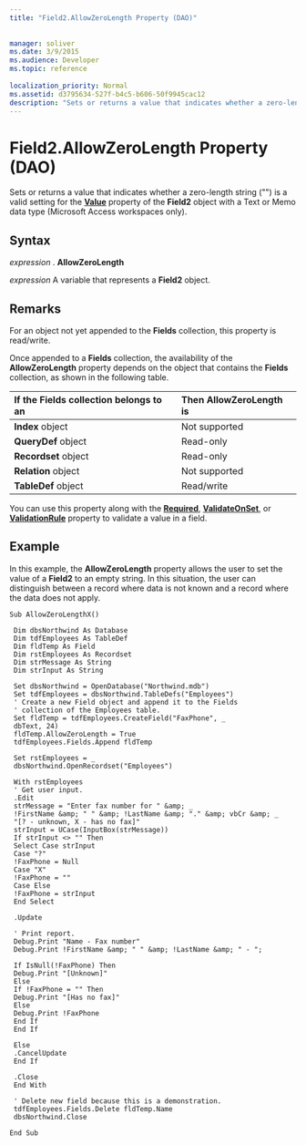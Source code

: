 ```yaml
---
title: "Field2.AllowZeroLength Property (DAO)"
 
 
manager: soliver
ms.date: 3/9/2015
ms.audience: Developer
ms.topic: reference
  
localization_priority: Normal
ms.assetid: d3795634-527f-b4c5-b606-50f9945cac12
description: "Sets or returns a value that indicates whether a zero-length string () is a valid setting for the Value property of the Field2 object with a Text or Memo data type (Microsoft Access workspaces only)."
---
```


# Field2.AllowZeroLength Property (DAO)

Sets or returns a value that indicates whether a zero-length string ("") is a valid setting for the **[Value](field-value-property-dao.md)** property of the **Field2** object with a Text or Memo data type (Microsoft Access workspaces only). 
  
## Syntax

 *expression*  . **AllowZeroLength**
  
 *expression*  A variable that represents a **Field2** object. 
  
## Remarks

For an object not yet appended to the **Fields** collection, this property is read/write. 
  
Once appended to a **Fields** collection, the availability of the **AllowZeroLength** property depends on the object that contains the **Fields** collection, as shown in the following table. 
  
|**If the Fields collection belongs to an**|**Then AllowZeroLength is**|
|:-----|:-----|
|**Index** object  <br/> |Not supported  <br/> |
|**QueryDef** object  <br/> |Read-only  <br/> |
|**Recordset** object  <br/> |Read-only  <br/> |
|**Relation** object  <br/> |Not supported  <br/> |
|**TableDef** object  <br/> |Read/write  <br/> |
   
You can use this property along with the **[Required](field-required-property-dao.md)**, **[ValidateOnSet](field-validateonset-property-dao.md)**, or **[ValidationRule](field-validationrule-property-dao.md)** property to validate a value in a field. 
  
## Example

In this example, the **AllowZeroLength** property allows the user to set the value of a **Field2** to an empty string. In this situation, the user can distinguish between a record where data is not known and a record where the data does not apply. 
  
```
Sub AllowZeroLengthX() 
 
 Dim dbsNorthwind As Database 
 Dim tdfEmployees As TableDef 
 Dim fldTemp As Field 
 Dim rstEmployees As Recordset 
 Dim strMessage As String 
 Dim strInput As String 
 
 Set dbsNorthwind = OpenDatabase("Northwind.mdb") 
 Set tdfEmployees = dbsNorthwind.TableDefs("Employees") 
 ' Create a new Field object and append it to the Fields 
 ' collection of the Employees table. 
 Set fldTemp = tdfEmployees.CreateField("FaxPhone", _ 
 dbText, 24) 
 fldTemp.AllowZeroLength = True 
 tdfEmployees.Fields.Append fldTemp 
 
 Set rstEmployees = _ 
 dbsNorthwind.OpenRecordset("Employees") 
 
 With rstEmployees 
 ' Get user input. 
 .Edit 
 strMessage = "Enter fax number for " &amp; _ 
 !FirstName &amp; " " &amp; !LastName &amp; "." &amp; vbCr &amp; _ 
 "[? - unknown, X - has no fax]" 
 strInput = UCase(InputBox(strMessage)) 
 If strInput <> "" Then 
 Select Case strInput 
 Case "?" 
 !FaxPhone = Null 
 Case "X" 
 !FaxPhone = "" 
 Case Else 
 !FaxPhone = strInput 
 End Select 
 
 .Update 
 
 ' Print report. 
 Debug.Print "Name - Fax number" 
 Debug.Print !FirstName &amp; " " &amp; !LastName &amp; " - "; 
 
 If IsNull(!FaxPhone) Then 
 Debug.Print "[Unknown]" 
 Else 
 If !FaxPhone = "" Then 
 Debug.Print "[Has no fax]" 
 Else 
 Debug.Print !FaxPhone 
 End If 
 End If 
 
 Else 
 .CancelUpdate 
 End If 
 
 .Close 
 End With 
 
 ' Delete new field because this is a demonstration. 
 tdfEmployees.Fields.Delete fldTemp.Name 
 dbsNorthwind.Close 
 
End Sub 

```


